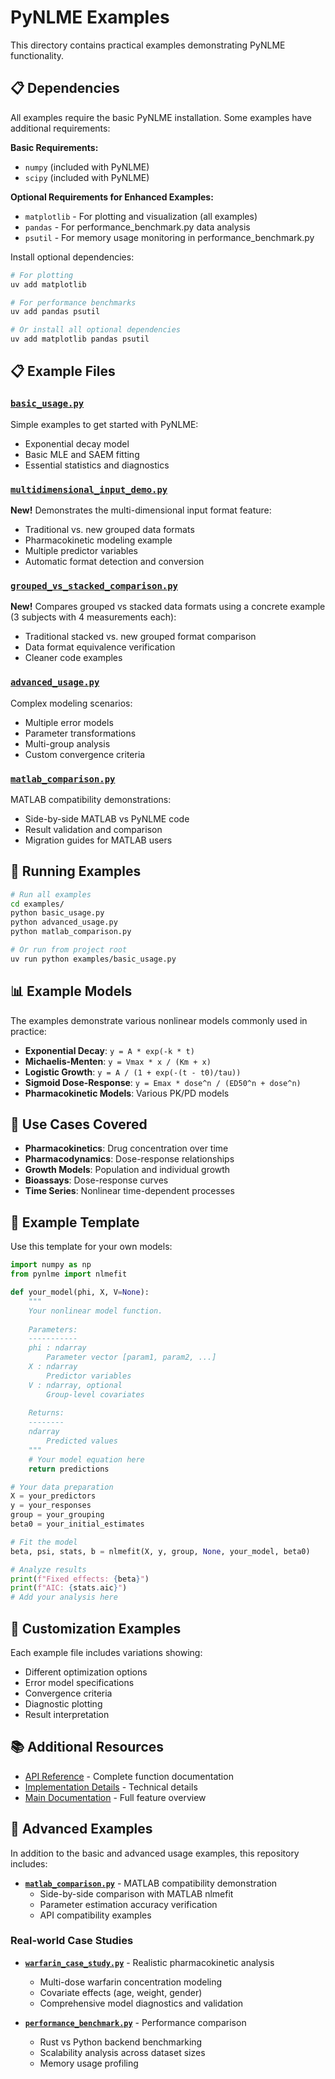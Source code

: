 # PyNLME Examples

This directory contains practical examples demonstrating PyNLME functionality.

## 📋 Dependencies

All examples require the basic PyNLME installation. Some examples have additional requirements:

**Basic Requirements:**
- `numpy` (included with PyNLME)
- `scipy` (included with PyNLME)

**Optional Requirements for Enhanced Examples:**
- `matplotlib` - For plotting and visualization (all examples)
- `pandas` - For performance_benchmark.py data analysis
- `psutil` - For memory usage monitoring in performance_benchmark.py

Install optional dependencies:
```bash
# For plotting
uv add matplotlib

# For performance benchmarks  
uv add pandas psutil

# Or install all optional dependencies
uv add matplotlib pandas psutil
```

## 📋 Example Files

### [`basic_usage.py`](basic_usage.py)
Simple examples to get started with PyNLME:
- Exponential decay model
- Basic MLE and SAEM fitting
- Essential statistics and diagnostics

### [`multidimensional_input_demo.py`](multidimensional_input_demo.py)
**New!** Demonstrates the multi-dimensional input format feature:
- Traditional vs. new grouped data formats
- Pharmacokinetic modeling example
- Multiple predictor variables
- Automatic format detection and conversion

### [`grouped_vs_stacked_comparison.py`](grouped_vs_stacked_comparison.py)
**New!** Compares grouped vs stacked data formats using a concrete example
(3 subjects with 4 measurements each):
- Traditional stacked vs. new grouped format comparison
- Data format equivalence verification  
- Cleaner code examples

### [`advanced_usage.py`](advanced_usage.py)  
Complex modeling scenarios:
- Multiple error models
- Parameter transformations
- Multi-group analysis
- Custom convergence criteria

### [`matlab_comparison.py`](matlab_comparison.py)
MATLAB compatibility demonstrations:
- Side-by-side MATLAB vs PyNLME code
- Result validation and comparison
- Migration guides for MATLAB users

## 🚀 Running Examples

```bash
# Run all examples
cd examples/
python basic_usage.py
python advanced_usage.py
python matlab_comparison.py

# Or run from project root
uv run python examples/basic_usage.py
```

## 📊 Example Models

The examples demonstrate various nonlinear models commonly used in practice:

- **Exponential Decay**: `y = A * exp(-k * t)`
- **Michaelis-Menten**: `y = Vmax * x / (Km + x)`
- **Logistic Growth**: `y = A / (1 + exp(-(t - t0)/tau))`
- **Sigmoid Dose-Response**: `y = Emax * dose^n / (ED50^n + dose^n)`
- **Pharmacokinetic Models**: Various PK/PD models

## 🎯 Use Cases Covered

- **Pharmacokinetics**: Drug concentration over time
- **Pharmacodynamics**: Dose-response relationships  
- **Growth Models**: Population and individual growth
- **Bioassays**: Dose-response curves
- **Time Series**: Nonlinear time-dependent processes

## 📝 Example Template

Use this template for your own models:

```python
import numpy as np
from pynlme import nlmefit

def your_model(phi, X, V=None):
    """
    Your nonlinear model function.
    
    Parameters:
    -----------
    phi : ndarray
        Parameter vector [param1, param2, ...]
    X : ndarray
        Predictor variables
    V : ndarray, optional
        Group-level covariates
        
    Returns:
    --------
    ndarray
        Predicted values
    """
    # Your model equation here
    return predictions

# Your data preparation
X = your_predictors
y = your_responses  
group = your_grouping
beta0 = your_initial_estimates

# Fit the model
beta, psi, stats, b = nlmefit(X, y, group, None, your_model, beta0)

# Analyze results
print(f"Fixed effects: {beta}")
print(f"AIC: {stats.aic}")
# Add your analysis here
```

## 🔧 Customization Examples

Each example file includes variations showing:
- Different optimization options
- Error model specifications
- Convergence criteria
- Diagnostic plotting
- Result interpretation

## 📚 Additional Resources

- [API Reference](../docs/api_reference.md) - Complete function documentation
- [Implementation Details](../docs/implementation.md) - Technical details
- [Main Documentation](../docs/README.md) - Full feature overview

## 📂 Advanced Examples

In addition to the basic and advanced usage examples, this repository includes:

- **[`matlab_comparison.py`](matlab_comparison.py)** - MATLAB compatibility demonstration
  - Side-by-side comparison with MATLAB nlmefit
  - Parameter estimation accuracy verification
  - API compatibility examples

### Real-world Case Studies

- **[`warfarin_case_study.py`](warfarin_case_study.py)** - Realistic pharmacokinetic analysis
  - Multi-dose warfarin concentration modeling
  - Covariate effects (age, weight, gender)
  - Comprehensive model diagnostics and validation

- **[`performance_benchmark.py`](performance_benchmark.py)** - Performance comparison
  - Rust vs Python backend benchmarking
  - Scalability analysis across dataset sizes
  - Memory usage profiling
